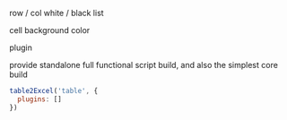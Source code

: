 row / col white / black list

cell background color

plugin

provide standalone full functional script build, and also the simplest core build

```js
table2Excel('table', {
  plugins: []
})

```

